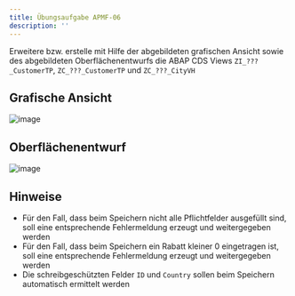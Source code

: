 ```yaml
---
title: Übungsaufgabe APMF-06
description: ''
---
```


Erweitere bzw. erstelle mit Hilfe der abgebildeten grafischen Ansicht sowie des abgebildeten Oberflächenentwurfs die ABAP CDS Views `ZI_???_CustomerTP`, `ZC_???_CustomerTP` und `ZC_???_CityVH`

## Grafische Ansicht
![image](https://user-images.githubusercontent.com/47243617/192956860-c7901240-baac-4527-a5ab-dee034415d85.png)

## Oberflächenentwurf
![image](https://user-images.githubusercontent.com/47243617/192956882-8949e714-c35c-4387-a05c-3cafc015f6c7.png)

## Hinweise
- Für den Fall, dass beim Speichern nicht alle Pflichtfelder ausgefüllt sind, soll eine entsprechende Fehlermeldung erzeugt und weitergegeben werden
- Für den Fall, dass beim Speichern ein Rabatt kleiner 0 eingetragen ist, soll eine entsprechende Fehlermeldung erzeugt und weitergegeben werden
- Die schreibgeschützten Felder `ID` und `Country` sollen beim Speichern automatisch ermittelt werden
